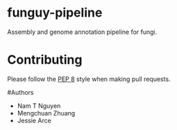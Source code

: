 # funguy-pipeline
Assembly and genome annotation pipeline for fungi.

# Contributing
Please follow the [PEP 8](https://www.python.org/dev/peps/pep-0008/) style when making pull requests.

#Authors
- Nam T Nguyen
- Mengchuan Zhuang
- Jessie Arce
